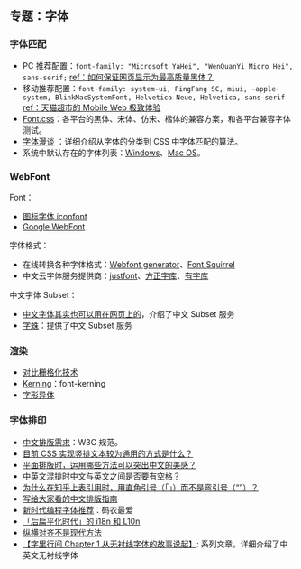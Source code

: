 ## 专题：字体

### 字体匹配

- PC 推荐配置：`font-family: "Microsoft YaHei", "WenQuanYi Micro Hei", sans-serif;` [ref：如何保证网页显示为最高质量黑体？](https://www.zhihu.com/question/19911793)
- 移动推荐配置：`font-family: system-ui, PingFang SC, miui, -apple-system, BlinkMacSystemFont, Helvetica Neue, Helvetica, sans-serif` [ref：天猫超市的 Mobile Web 极致体验](https://raw.githubusercontent.com/twang281314/frontEnd/master/book/2017-D2/%E5%A4%A9%E7%8C%AB%E8%B6%85%E5%B8%82Mobile%20Web%E7%9A%84%E6%9E%81%E8%87%B4%E4%BD%93%E9%AA%8C%E4%BC%98%E5%8C%96.pdf)
- [Font.css](https://github.com/zenozeng/fonts.css)：各平台的黑体、宋体、仿宋、楷体的兼容方案，和各平台兼容字体测试。
- [字体漫谈](http://justineo.github.io/slideshows/font/) ：详细介绍从字体的分类到 CSS 中字体匹配的算法。
- 系统中默认存在的字体列表：[Windows](http://www.microsoft.com/typography/fonts/product.aspx)、[Mac OS](http://en.wikipedia.org/wiki/List_of_Mac_OS_X_fonts)。

### WebFont

Font：

- [图标字体 iconfont](http://www.iconfont.cn/)
- [Google WebFont](https://fonts.google.com/)

字体格式：

- 在线转换各种字体格式：[Webfont generator](http://www.web-font-generator.com/)、[Font Squirrel](http://www.fontsquirrel.com/tools/webfont-generator)
- 中文云字体服务提供商：[justfont](http://www.justfont.com/)、[方正字库](http://www.foundertype.com/cloudfont/cloudfont.html)、[有字库](https://www.youziku.com/)

中文字体 Subset：

- [中文字体其实也可以用在网页上的](http://hxgdzyuyi.github.io/blog/chinese-subset.html)，介绍了中文 Subset 服务
- [字蛛](http://font-spider.org/)：提供了中文 Subset 服务

### 渲染

- [对比栅格化技术](https://blog.typekit.com/2010/10/15/type-rendering-operating-systems/)
- [Kerning](https://blog.typekit.com/2014/02/05/kerning-on-the-web/)：font-kerning
- [字形异体](https://variationsguide.typenetwork.com/)

### 字体排印

- [中文排版需求](https://www.w3.org/TR/clreq/)：W3C 规范。
- [目前 CSS 实现竖排文本较为通用的方式是什么？](https://www.zhihu.com/question/20874144/answer/17767923)
- [平面排版时，运用哪些方法可以突出中文的美感？](https://www.zhihu.com/question/19577036/answer/20228021)
- [中英文混排时中文与英文之间是否要有空格？](https://www.zhihu.com/question/19587406/answer/12298128)
- [为什么在知乎上表引用时，用直角引号（「」）而不是弯引号（“”）？](https://www.zhihu.com/question/19589668)
- [写给大家看的中文排版指南](https://zhuanlan.zhihu.com/p/20506092)
- [新时代编程字体推荐](https://zhuanlan.zhihu.com/p/20194623)：码农最爱
- [「后扁平化时代」的 i18n 和 L10n](https://zhuanlan.zhihu.com/p/21784529)
- [纵横对齐不是现代方法](https://thetype.com/2013/12/6983/)
- [【字里行间 Chapter 1 从无衬线字体的故事说起】](https://zhuanlan.zhihu.com/p/20659701): 系列文章，详细介绍了中英文无衬线字体